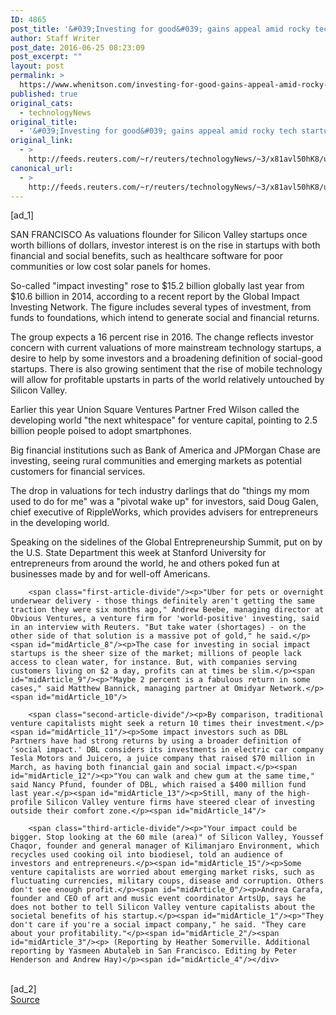 ```yaml
---
ID: 4865
post_title: '&#039;Investing for good&#039; gains appeal amid rocky tech startup market'
author: Staff Writer
post_date: 2016-06-25 08:23:09
post_excerpt: ""
layout: post
permalink: >
  https://www.whenitson.com/investing-for-good-gains-appeal-amid-rocky-tech-startup-market/
published: true
original_cats:
  - technologyNews
original_title:
  - '&#039;Investing for good&#039; gains appeal amid rocky tech startup market'
original_link:
  - >
    http://feeds.reuters.com/~r/reuters/technologyNews/~3/x81avl50hK8/us-usa-startups-socialbenefits-idUSKCN0ZB034
canonical_url:
  - >
    http://feeds.reuters.com/~r/reuters/technologyNews/~3/x81avl50hK8/us-usa-startups-socialbenefits-idUSKCN0ZB034
---
```

 [ad_1]
<br><div id="articleText">
<span id="midArticle_start"/>

<span id="midArticle_0"/><span class="focusParagraph" readability="6"><p><span class="articleLocation">SAN FRANCISCO</span> As valuations flounder for Silicon Valley startups once worth billions of dollars, investor interest is on the rise in startups with both financial and social benefits, such as healthcare software for poor communities or low cost solar panels for homes.</p></span><span id="midArticle_1"/><p>So-called "impact investing" rose to $15.2 billion globally last year from $10.6 billion in 2014, according to a recent report by the Global Impact Investing Network. The figure includes several types of investment, from funds to foundations, which intend to generate social and financial returns.</p><span id="midArticle_2"/><p>The group expects a 16 percent rise in 2016. The change reflects investor concern with current valuations of more mainstream technology startups, a desire to help by some investors and a broadening definition of social-good startups. There is also growing sentiment that the rise of mobile technology will allow for profitable upstarts in parts of the world relatively untouched by Silicon Valley.</p><span id="midArticle_3"/><p>Earlier this year Union Square Ventures Partner Fred Wilson called the developing world "the next whitespace" for venture capital, pointing to 2.5 billion people poised to adopt smartphones.</p><span id="midArticle_4"/><p>Big financial institutions such as Bank of America and JPMorgan Chase are investing, seeing rural communities and emerging markets as potential customers for financial services.</p><span id="midArticle_5"/><p>The drop in valuations for tech industry darlings that do "things my mom used to do for me" was a "pivotal wake up" for investors, said Doug Galen, chief executive of RippleWorks, which provides advisers for entrepreneurs in the developing world. </p><span id="midArticle_6"/><p>Speaking on the sidelines of the Global Entrepreneurship Summit, put on by the U.S. State Department this week at Stanford University for entrepreneurs from around the world, he and others poked fun at businesses made by and for well-off Americans.</p><span id="midArticle_7"/>
        
        <span class="first-article-divide"/><p>"Uber for pets or overnight underwear delivery - those things definitely aren't getting the same traction they were six months ago," Andrew Beebe, managing director at Obvious Ventures, a venture firm for 'world-positive' investing, said in an interview with Reuters. "But take water (shortages) - on the other side of that solution is a massive pot of gold," he said.</p><span id="midArticle_8"/><p>The case for investing in social impact startups is the sheer size of the market; millions of people lack access to clean water, for instance. But, with companies serving customers living on $2 a day, profits can at times be slim.</p><span id="midArticle_9"/><p>"Maybe 2 percent is a fabulous return in some cases," said Matthew Bannick, managing partner at Omidyar Network.</p><span id="midArticle_10"/>
        
        <span class="second-article-divide"/><p>By comparison, traditional venture capitalists might seek a return 10 times their investment.</p><span id="midArticle_11"/><p>Some impact investors such as DBL Partners have had strong returns by using a broader definition of 'social impact.' DBL considers its investments in electric car company Tesla Motors and Juicero, a juice company that raised $70 million in March, as having both financial gain and social impact.</p><span id="midArticle_12"/><p>"You can walk and chew gum at the same time," said Nancy Pfund, founder of DBL, which raised a $400 million fund last year.</p><span id="midArticle_13"/><p>Still, many of the high-profile Silicon Valley venture firms have steered clear of investing outside their comfort zone.</p><span id="midArticle_14"/>
        
        <span class="third-article-divide"/><p>"Your impact could be bigger. Stop looking at the 60 mile (area)" of Silicon Valley, Youssef Chaqor, founder and general manager of Kilimanjaro Environment, which recycles used cooking oil into biodiesel, told an audience of investors and entrepreneurs.</p><span id="midArticle_15"/><p>Some venture capitalists are worried about emerging market risks, such as fluctuating currencies, military coups, disease and corruption. Others don't see enough profit.</p><span id="midArticle_0"/><p>Andrea Carafa, founder and CEO of art and music event coordinator ArtsUp, says he does not bother to tell Silicon Valley venture capitalists about the societal benefits of his startup.</p><span id="midArticle_1"/><p>"They don't care if you're a social impact company," he said. "They care about your profitability."</p><span id="midArticle_2"/><span id="midArticle_3"/><p> (Reporting by Heather Somerville. Additional reporting by Yasmeen Abutaleb in San Francisco. Editing by Peter Henderson and Andrew Hay)</p><span id="midArticle_4"/></div>
<br>[ad_2]
<br><a href="http://feeds.reuters.com/~r/reuters/technologyNews/~3/x81avl50hK8/us-usa-startups-socialbenefits-idUSKCN0ZB034">Source </a>